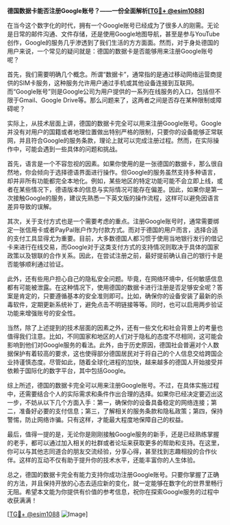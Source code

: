 **德国数据卡能否注册Google账号？——一份全面解析[[TG💪+ @esim1088](https://t.me/s/esim1088)]**

在当今这个数字化的时代，拥有一个Google账号已经成为了很多人的刚需。无论是日常的邮件沟通、文件存储，还是使用Google地图导航，甚至是参与YouTube创作，Google的服务几乎渗透到了我们生活的方方面面。然而，对于身处德国的用户来说，一个常见的疑问就是：德国的数据卡是否能够用来注册Google账号呢？

首先，我们需要明确几个概念。所谓“数据卡”，通常指的是通过移动网络运营商提供的SIM卡服务，这种服务允许用户通过手机或其他设备连接到互联网。而“Google账号”则是Google公司为用户提供的一系列在线服务的入口，包括但不限于Gmail、Google Drive等。那么问题来了，这两者之间是否存在某种限制或障碍呢？

实际上，从技术层面上讲，德国的数据卡完全可以用来注册Google账号。Google并没有对用户的国籍或者地理位置做出特别严格的限制，只要你的设备能够正常联网，并且符合Google的服务条款，理论上就可以完成注册过程。然而，在实际操作中，可能会遇到一些具体的问题和挑战。

首先，语言是一个不容忽视的因素。如果你使用的是一张德国的数据卡，那么很自然地，你会倾向于选择德语界面进行操作。但Google的服务虽然支持多种语言，却并非所有功能都完全本地化。例如，某些地区的特定功能可能不会立即上线，或者在某些情况下，德语版本的信息与实际情况可能存在偏差。因此，如果你是第一次接触Google的服务，建议先熟悉一下英文版的操作流程，这样可以避免因语言差异导致的误解。

其次，关于支付方式也是一个需要考虑的重点。注册Google账号时，通常需要绑定一张信用卡或者PayPal账户作为付款方式。而对于德国的用户而言，选择合适的支付工具显得尤为重要。目前，大多数德国人都习惯于使用当地银行发行的借记卡来进行在线交易，而Google对于这类支付方式的支持情况则取决于具体的国家政策以及银联的合作关系。因此，在尝试注册之前，最好提前确认自己的银行卡是否能够顺利通过验证。

此外，还有些用户担心自己的隐私安全问题。毕竟，在网络环境中，任何敏感信息都有可能被泄露。在这种情况下，使用德国的数据卡进行注册是否足够安全呢？答案是肯定的，只要遵循基本的安全准则即可。比如，确保你的设备安装了最新的杀毒软件，定期更新系统补丁，避免点击不明链接等等。同时，也可以启用两步验证功能来增强账号的安全性。

当然，除了上述提到的技术层面的因素之外，还有一些文化和社会背景上的考量也值得我们注意。比如，不同国家和地区的人们对于隐私的态度不尽相同，这可能会影响到他们对Google服务的看法。此外，由于历史原因，德国社会普遍对个人数据保护有着较高的要求，这也使得部分德国居民对于将自己的个人信息交给跨国企业持谨慎态度。尽管如此，随着全球化进程的加快，越来越多的德国人开始接受并依赖于国际化的数字平台，其中包括Google。

综上所述，德国的数据卡完全可以用来注册Google账号。不过，在具体实施过程中，还需要结合个人的实际需求和条件作出合理的选择。如果你已经决定要迈出这一步，不妨从以下几个方面入手：第一，确保你的设备具备稳定的网络连接；第二，准备好必要的支付信息；第三，了解相关的服务条款和隐私政策；第四，保持警惕，防止网络诈骗。只有这样，才能最大程度地保障自己的权益。

最后，值得一提的是，无论你是刚刚接触Google服务的新手，还是已经熟练掌握的老手，都可以通过加入相关的社群或者论坛来获取更多的帮助和支持。在这里，你可以与其他志同道合的朋友交流经验，分享心得，甚至找到志趣相投的合作伙伴。这样的互动不仅有助于提升你的技术水平，还能丰富你的人生体验。

总之，德国的数据卡完全有能力支持你成功注册Google账号。只要你掌握了正确的方法，并且保持开放的心态去适应新的变化，就一定能够在数字化的世界里畅行无阻。希望本文能为你提供有价值的参考信息，祝你在探索Google服务的过程中收获满满！

[[TG💪+ @esim1088](https://t.me/s/esim1088) ![Image](https://i.postimg.cc/4NQfJmqS/Snipaste-2025-05-13-00-14-12.png)]